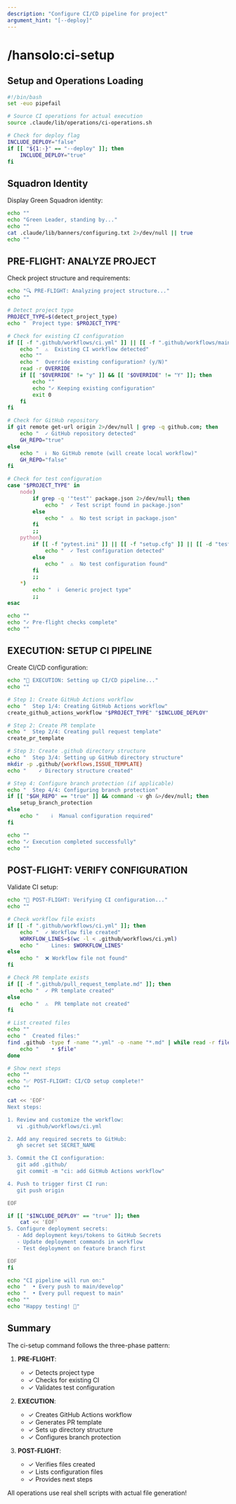 ```yaml
---
description: "Configure CI/CD pipeline for project"
argument_hint: "[--deploy]"
---
```


# /hansolo:ci-setup

## Setup and Operations Loading

```bash
#!/bin/bash
set -euo pipefail

# Source CI operations for actual execution
source .claude/lib/operations/ci-operations.sh

# Check for deploy flag
INCLUDE_DEPLOY="false"
if [[ "${1:-}" == "--deploy" ]]; then
    INCLUDE_DEPLOY="true"
fi
```

## Squadron Identity

Display Green Squadron identity:
```bash
echo ""
echo "Green Leader, standing by..."
echo ""
cat .claude/lib/banners/configuring.txt 2>/dev/null || true
echo ""
```

## PRE-FLIGHT: ANALYZE PROJECT

Check project structure and requirements:

```bash
echo "🔍 PRE-FLIGHT: Analyzing project structure..."
echo ""

# Detect project type
PROJECT_TYPE=$(detect_project_type)
echo "  Project type: $PROJECT_TYPE"

# Check for existing CI configuration
if [[ -f ".github/workflows/ci.yml" ]] || [[ -f ".github/workflows/main.yml" ]]; then
    echo "  ⚠️  Existing CI workflow detected"
    echo ""
    echo "  Override existing configuration? (y/N)"
    read -r OVERRIDE
    if [[ "$OVERRIDE" != "y" ]] && [[ "$OVERRIDE" != "Y" ]]; then
        echo ""
        echo "✓ Keeping existing configuration"
        exit 0
    fi
fi

# Check for GitHub repository
if git remote get-url origin 2>/dev/null | grep -q github.com; then
    echo "  ✓ GitHub repository detected"
    GH_REPO="true"
else
    echo "  ℹ️  No GitHub remote (will create local workflow)"
    GH_REPO="false"
fi

# Check for test configuration
case "$PROJECT_TYPE" in
    node)
        if grep -q '"test"' package.json 2>/dev/null; then
            echo "  ✓ Test script found in package.json"
        else
            echo "  ⚠️  No test script in package.json"
        fi
        ;;
    python)
        if [[ -f "pytest.ini" ]] || [[ -f "setup.cfg" ]] || [[ -d "tests" ]]; then
            echo "  ✓ Test configuration detected"
        else
            echo "  ⚠️  No test configuration found"
        fi
        ;;
    *)
        echo "  ℹ️  Generic project type"
        ;;
esac

echo ""
echo "✓ Pre-flight checks complete"
echo ""
```

## EXECUTION: SETUP CI PIPELINE

Create CI/CD configuration:

```bash
echo "🚀 EXECUTION: Setting up CI/CD pipeline..."
echo ""

# Step 1: Create GitHub Actions workflow
echo "  Step 1/4: Creating GitHub Actions workflow"
create_github_actions_workflow "$PROJECT_TYPE" "$INCLUDE_DEPLOY"

# Step 2: Create PR template
echo "  Step 2/4: Creating pull request template"
create_pr_template

# Step 3: Create .github directory structure
echo "  Step 3/4: Setting up GitHub directory structure"
mkdir -p .github/{workflows,ISSUE_TEMPLATE}
echo "    ✓ Directory structure created"

# Step 4: Configure branch protection (if applicable)
echo "  Step 4/4: Configuring branch protection"
if [[ "$GH_REPO" == "true" ]] && command -v gh &>/dev/null; then
    setup_branch_protection
else
    echo "    ℹ️  Manual configuration required"
fi

echo ""
echo "✓ Execution completed successfully"
echo ""
```

## POST-FLIGHT: VERIFY CONFIGURATION

Validate CI setup:

```bash
echo "🔄 POST-FLIGHT: Verifying CI configuration..."
echo ""

# Check workflow file exists
if [[ -f ".github/workflows/ci.yml" ]]; then
    echo "  ✓ Workflow file created"
    WORKFLOW_LINES=$(wc -l < .github/workflows/ci.yml)
    echo "    Lines: $WORKFLOW_LINES"
else
    echo "  ❌ Workflow file not found"
fi

# Check PR template exists
if [[ -f ".github/pull_request_template.md" ]]; then
    echo "  ✓ PR template created"
else
    echo "  ⚠️  PR template not created"
fi

# List created files
echo ""
echo "  Created files:"
find .github -type f -name "*.yml" -o -name "*.md" | while read -r file; do
    echo "    • $file"
done

# Show next steps
echo ""
echo "✅ POST-FLIGHT: CI/CD setup complete!"
echo ""

cat << 'EOF'
Next steps:

1. Review and customize the workflow:
   vi .github/workflows/ci.yml

2. Add any required secrets to GitHub:
   gh secret set SECRET_NAME

3. Commit the CI configuration:
   git add .github/
   git commit -m "ci: add GitHub Actions workflow"

4. Push to trigger first CI run:
   git push origin

EOF

if [[ "$INCLUDE_DEPLOY" == "true" ]]; then
    cat << 'EOF'
5. Configure deployment secrets:
   - Add deployment keys/tokens to GitHub Secrets
   - Update deployment commands in workflow
   - Test deployment on feature branch first

EOF
fi

echo "CI pipeline will run on:"
echo "  • Every push to main/develop"
echo "  • Every pull request to main"
echo ""
echo "Happy testing! 🚀"
```

## Summary

The ci-setup command follows the three-phase pattern:

1. **PRE-FLIGHT**:
   - ✓ Detects project type
   - ✓ Checks for existing CI
   - ✓ Validates test configuration

2. **EXECUTION**:
   - ✓ Creates GitHub Actions workflow
   - ✓ Generates PR template
   - ✓ Sets up directory structure
   - ✓ Configures branch protection

3. **POST-FLIGHT**:
   - ✓ Verifies files created
   - ✓ Lists configuration files
   - ✓ Provides next steps

All operations use real shell scripts with actual file generation!